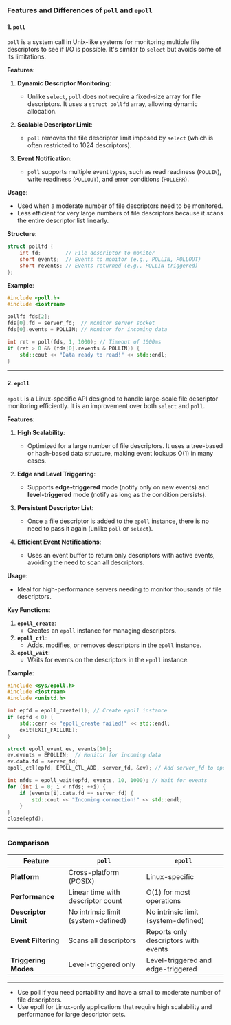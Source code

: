 ### **Features and Differences of `poll` and `epoll`**

#### **1. `poll`**
`poll` is a system call in Unix-like systems for monitoring multiple file descriptors to see if I/O is possible. It's similar to `select` but avoids some of its limitations.

**Features**:
1. **Dynamic Descriptor Monitoring**:
   - Unlike `select`, `poll` does not require a fixed-size array for file descriptors. It uses a `struct pollfd` array, allowing dynamic allocation.
   
2. **Scalable Descriptor Limit**:
   - `poll` removes the file descriptor limit imposed by `select` (which is often restricted to 1024 descriptors).
   
3. **Event Notification**:
   - `poll` supports multiple event types, such as read readiness (`POLLIN`), write readiness (`POLLOUT`), and error conditions (`POLLERR`).

**Usage**:
- Used when a moderate number of file descriptors need to be monitored.
- Less efficient for very large numbers of file descriptors because it scans the entire descriptor list linearly.

**Structure**:
```c
struct pollfd {
    int fd;        // File descriptor to monitor
    short events;  // Events to monitor (e.g., POLLIN, POLLOUT)
    short revents; // Events returned (e.g., POLLIN triggered)
};
```

**Example**:
```cpp
#include <poll.h>
#include <iostream>

pollfd fds[2];
fds[0].fd = server_fd;  // Monitor server socket
fds[0].events = POLLIN; // Monitor for incoming data

int ret = poll(fds, 1, 1000); // Timeout of 1000ms
if (ret > 0 && (fds[0].revents & POLLIN)) {
    std::cout << "Data ready to read!" << std::endl;
}
```

---

#### **2. `epoll`**
`epoll` is a Linux-specific API designed to handle large-scale file descriptor monitoring efficiently. It is an improvement over both `select` and `poll`.

**Features**:
1. **High Scalability**:
   - Optimized for a large number of file descriptors. It uses a tree-based or hash-based data structure, making event lookups O(1) in many cases.
   
2. **Edge and Level Triggering**:
   - Supports **edge-triggered** mode (notify only on new events) and **level-triggered** mode (notify as long as the condition persists).

3. **Persistent Descriptor List**:
   - Once a file descriptor is added to the `epoll` instance, there is no need to pass it again (unlike `poll` or `select`).

4. **Efficient Event Notifications**:
   - Uses an event buffer to return only descriptors with active events, avoiding the need to scan all descriptors.

**Usage**:
- Ideal for high-performance servers needing to monitor thousands of file descriptors.

**Key Functions**:
1. **`epoll_create`**:
   - Creates an `epoll` instance for managing descriptors.
2. **`epoll_ctl`**:
   - Adds, modifies, or removes descriptors in the `epoll` instance.
3. **`epoll_wait`**:
   - Waits for events on the descriptors in the `epoll` instance.

**Example**:
```cpp
#include <sys/epoll.h>
#include <iostream>
#include <unistd.h>

int epfd = epoll_create(1); // Create epoll instance
if (epfd < 0) {
    std::cerr << "epoll_create failed!" << std::endl;
    exit(EXIT_FAILURE);
}

struct epoll_event ev, events[10];
ev.events = EPOLLIN;  // Monitor for incoming data
ev.data.fd = server_fd;
epoll_ctl(epfd, EPOLL_CTL_ADD, server_fd, &ev); // Add server_fd to epoll

int nfds = epoll_wait(epfd, events, 10, 1000); // Wait for events
for (int i = 0; i < nfds; ++i) {
    if (events[i].data.fd == server_fd) {
        std::cout << "Incoming connection!" << std::endl;
    }
}
close(epfd);
```

---

### **Comparison**

| Feature               | `poll`                             | `epoll`                              |
|-----------------------|------------------------------------|--------------------------------------|
| **Platform**          | Cross-platform (POSIX)             | Linux-specific                       |
| **Performance**       | Linear time with descriptor count  | O(1) for most operations             |
| **Descriptor Limit**  | No intrinsic limit (system-defined)| No intrinsic limit (system-defined)  |
| **Event Filtering**   | Scans all descriptors              | Reports only descriptors with events |
| **Triggering Modes**  | Level-triggered only               | Level-triggered and edge-triggered   |

---
   - Use poll if you need portability and have a small to moderate number of file descriptors.
   - Use epoll for Linux-only applications that require high scalability and performance for large descriptor sets.